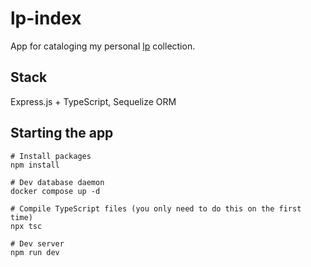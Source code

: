 # lp-index

App for cataloging my personal [lp](https://en.wikipedia.org/wiki/LP_record) collection.

## Stack

Express.js + TypeScript, Sequelize ORM

## Starting the app

```shell
# Install packages
npm install

# Dev database daemon
docker compose up -d

# Compile TypeScript files (you only need to do this on the first time)
npx tsc

# Dev server
npm run dev
```
